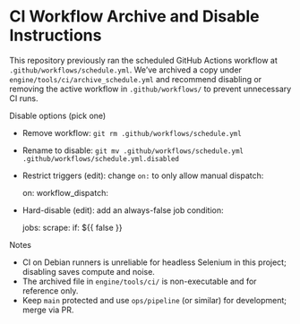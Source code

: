 # CI Workflow Archive and Disable Instructions

This repository previously ran the scheduled GitHub Actions workflow at `.github/workflows/schedule.yml`. We’ve archived a copy under `engine/tools/ci/archive_schedule.yml` and recommend disabling or removing the active workflow in `.github/workflows/` to prevent unnecessary CI runs.

Disable options (pick one)
- Remove workflow: `git rm .github/workflows/schedule.yml`
- Rename to disable: `git mv .github/workflows/schedule.yml .github/workflows/schedule.yml.disabled`
- Restrict triggers (edit): change `on:` to only allow manual dispatch:
  
  on:
    workflow_dispatch:

- Hard-disable (edit): add an always-false job condition:
  
  jobs:
    scrape:
      if: ${{ false }}

Notes
- CI on Debian runners is unreliable for headless Selenium in this project; disabling saves compute and noise.
- The archived file in `engine/tools/ci/` is non-executable and for reference only.
- Keep `main` protected and use `ops/pipeline` (or similar) for development; merge via PR.

